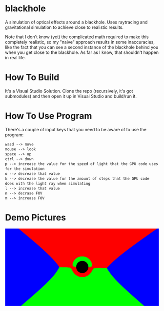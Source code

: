 # blackhole

A simulation of optical effects around a blackhole. Uses raytracing and gravitational simulation to achieve close to realistic results.

Note that I don't know (yet) the complicated math required to make this completely realistic, so my "naive" approach results in some
inaccuracies, like the fact that you can see a second instance of the blackhole behind you when you get close to the blackhole. As far as I know, that shouldn't happen in real life.

# How To Build

It's a Visual Studio Solution. Clone the repo (recursively, it's got submodules) and then open it up in Visual Studio and build/run it.

# How To Use Program

There's a couple of input keys that you need to be aware of to use the program:
```
wasd --> move
mouse --> look
space --> up
ctrl --> down
p --> increase the value for the speed of light that the GPU code uses for the simulation
o --> decrease that value
k --> decrease the value for the amount of steps that the GPU code does with the light ray when simulating
l --> increase that value
n --> decrase FOV
m --> increase FOV
```

# Demo Pictures

![demo 1](demo_images/demo_1.jpg)
